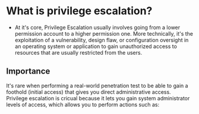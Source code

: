 # What is privilege escalation?

- At it's core, Privilege Escalation usually involves going from a lower permission account to a higher permission one. More technically, it's the exploitation of a vulnerability, design flaw, or configuration oversight in an operating system or application to gain unauthorized access to resources that are usually restricted from the users.

## Importance

It's rare when performing a real-world penetration test to be able to gain a foothold (initial access) that gives you direct administrative access. Privilege escalation is cricual because it lets you gain system administrator levels of access, which allows you to perform actions such as: 

